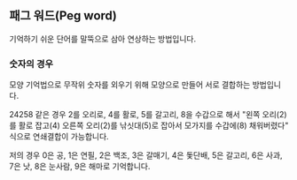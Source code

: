 ## 패그 워드(Peg word)
기억하기 쉬운 단어를 말뚝으로 삼아 연상하는 방법입니다.

### 숫자의 경우
모양 기억법으로 무작위 숫자를 외우기 위해 모양으로 만들어 서로 결합하는 방법입니다.

24258 같은 경우 2를 오리로, 4를 활로, 5를 갈고리, 8을 수갑으로 해서 "왼쪽 오리(2)를 활로 잡고(4) 오른쪽 오리(2)를 낚싯대(5)로 잡아서 모가지를 수갑에(8) 채워버렸다" 식으로 연쇄결합이 가능합니다.

저의 경우 0은 공, 1은 연필, 2은 백조, 3은 갈매기, 4은 돛단배, 5은 갈고리, 6은 사과, 7은 낫, 8은 눈사람, 9은 해마로 기억합니다.